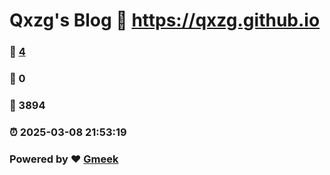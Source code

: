 # Qxzg's Blog :link: https://qxzg.github.io 
### :page_facing_up: [4](https://qxzg.github.io/tag.html) 
### :speech_balloon: 0 
### :hibiscus: 3894 
### :alarm_clock: 2025-03-08 21:53:19 
### Powered by :heart: [Gmeek](https://github.com/Meekdai/Gmeek)
